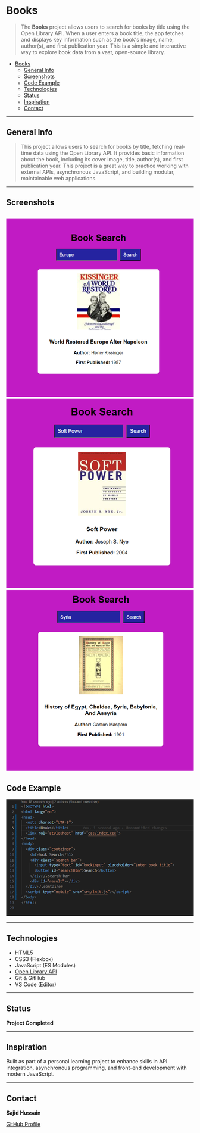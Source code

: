 # Books
> The **Books** project allows users to search for books by title using the Open Library API. When a user enters a book title, the app fetches and displays key information such as the book's image, name, author(s), and first publication year. This is a simple and interactive way to explore book data from a vast, open-source library.

- [Books](#books)
  - [General Info](#general-info)
  - [Screenshots](#screenshots)
  - [Code Example](#code-example)
  - [Technologies](#technologies)
  - [Status](#status)
  - [Inspiration](#inspiration)
  - [Contact](#contact)

---

## General Info

> This project allows users to search for books by title, fetching real-time data using the Open Library API. It provides basic information about the book, including its cover image, title, author(s), and first publication year. This project is a great way to practice working with external APIs, asynchronous JavaScript, and building modular, maintainable web applications.

---

## Screenshots

![Books Search Example](book1.png)
![Books Layout](Book2.png)
![Books Search Example](Book3.png)
---

## Code Example

![Code Example](codeexample.png)

---

## Technologies

- HTML5
- CSS3 (Flexbox)
- JavaScript (ES Modules)
- [Open Library API](https://openlibrary.org/search.json?title=)
- Git & GitHub
- VS Code (Editor)

---

## Status

**Project Completed**

---

## Inspiration

Built as part of a personal learning project to enhance skills in API integration, asynchronous programming, and front-end development with modern JavaScript.  

---

## Contact

**Sajid Hussain**  

[GitHub Profile](https://github.com/SajidHussainabbasi)
